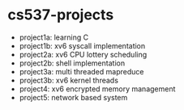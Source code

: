 # cs537-projects
* project1a: learning C
* project1b: xv6 syscall implementation
* project2a: xv6 CPU lottery scheduling
* project2b: shell implementation
* project3a: multi threaded mapreduce
* project3b: xv6 kernel threads
* project4: xv6 encrypted memory management
* project5: network based system

